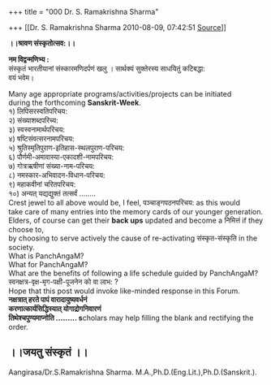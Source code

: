 +++
title = "000 Dr. S. Ramakrishna Sharma"

+++
[[Dr. S. Ramakrishna Sharma	2010-08-09, 07:42:51 [Source](https://groups.google.com/g/bvparishat/c/iiXyty-3zfY)]]



**।।श्रावण संस्कृतोत्सव:।।**  

**नम विद्वन्मणिभ्य :**  
संस्कृतं भारतीयानां संस्कारमणिदर्पणं खलु । सार्थक्यं सुक्तेरस्य साधयितुं कटिबद्धा:  
वयं भवेम।  

Many age appropriate programs/activities/projects can be initiated  
during the forthcoming **Sanskrit-Week**.  
१) लिपिसरस्वतिपरिचय:  
२) संख्याशब्दपरिच्य:  
३) स्वस्वनामार्थपरिचय:  
४) षष्टिसंवत्सरनामपरिचय:  
५) श्रुतिस्मृतिपुराण-इतिहास-स्थलपुराण-परिचय:  
६) पौर्णमी-अमावास्या-एकादशी-नामपरिचय:  
७) गोत्रऋषीणां संख्या-नाम-परिचय:  
८) नमस्कार-अभिवादन-विधान-परिचय:  
९) महाकवीनां चरितपरिचय:  
१०) अन्यत् यद्यद्युक्तं तत्सर्वं ........  
Crest jewel to all above would be, I feel, पञ्चाङ्गपठनपरिचय: as this would  
take care of many entries into the memory cards of our younger generation.  
Elders, of course can get their **back ups** updated and become a निमित्तं if they choose to,  
by choosing to serve actively the cause of re-activating संस्कृत-संस्कृति in the society.  
What is PanchAngaM?  
What for PanchAngaM?  
What are the benefits of following a life schedule guided by PanchAngaM?  
स्वनक्षत्र-वृक्ष-मृग-पक्षी-पूजनेन को वा लाभ: ?  
Hope that this post would invoke like-minded response in this Forum.  
**नक्षत्रात् हरते पापं वारादायुष्यवर्धनं  
करणात्कार्यसिद्धिस्यात् योगाद्रोगनिवारणं  
तिथेश्चपुण्यमाप्नोति ......... s**cholars may help filling the blank and rectifying the order.  

।।जयतु संस्कृतं ।।  
--  
Aangirasa/Dr.S.Ramakrishna Sharma. M.A.,Ph.D.(Eng.Lit.),Ph.D.(Sanskrit.).  


